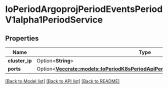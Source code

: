 # IoPeriodArgoprojPeriodEventsPeriodV1alpha1PeriodService

## Properties

Name | Type | Description | Notes
------------ | ------------- | ------------- | -------------
**cluster_ip** | Option<**String**> |  | [optional]
**ports** | Option<[**Vec<crate::models::IoPeriodK8sPeriodApiPeriodCorePeriodV1PeriodServicePort>**](io.k8s.api.core.v1.ServicePort.md)> |  | [optional]

[[Back to Model list]](../README.md#documentation-for-models) [[Back to API list]](../README.md#documentation-for-api-endpoints) [[Back to README]](../README.md)


